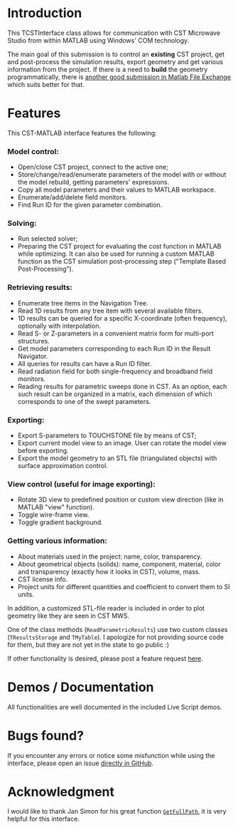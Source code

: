 
# Introduction

This TCSTInterface class allows for communication with CST Microwave Studio from within MATLAB using Windows' COM technology. 

The main goal of this submission is to control an **existing** CST project, get and post-process the simulation results, export geometry and get various information from the project. If there is a need to **build** the geometry programmatically, there is [another good submission in Matlab File Exchange](https://se.mathworks.com/matlabcentral/fileexchange/67731-hgiddenss-cst_app) which suits better for that.

# Features

This CST-MATLAB interface features the following:

### Model control:
 - Open/close CST project, connect to the active one;
 - Store/change/read/enumerate parameters of the model with or without the model rebuild, getting parameters' expressions.
 - Copy all model parameters and their values to MATLAB workspace.
 - Enumerate/add/delete field monitors.
 - Find Run ID for the given parameter combination.

### Solving:
 - Run selected solver;
 - Preparing the CST project for evaluating the cost function in MATLAB while optimizing. It can also be used for running a custom MATLAB function as the CST simulation post-processing step ("Template Based Post-Processing"). 
 
### Retrieving results:
 - Enumerate tree items in the Navigation Tree.
 - Read 1D results from any tree item with several available filters.
 - 1D results can be queried for a specific X-coordinate (often frequency), optionally with interpolation.
 - Read S- or Z-parameters in a convenient matrix form for multi-port structures.
 - Get model parameters corresponding to each Run ID in the Result Navigator.
 - All queries for results can have a Run ID filter.
 - Read radiation field for both single-frequency and broadband field monitors.
 - Reading results for parametric sweeps done in CST. As an option, each such result can be organized in a matrix, each dimension of which corresponds to one of the swept parameters.  
 
### Exporting:
 - Export S-parameters to TOUCHSTONE file by means of CST;
 - Export current model view to an image. User can rotate the model view before exporting.
 - Export the model geometry to an STL file (triangulated objects) with surface approximation control.
 
### View control (useful for image exporting):
 - Rotate 3D view to predefined position or custom view direction (like in MATLAB "view" function).
 - Toggle wire-frame view.
 - Toggle gradient background.
 
### Getting various information:
 - About materials used in the project: name, color, transparency.
 - About geometrical objects (solids): name, component, material, color and transparency (exactly how it looks in CST), volume, mass.
 - CST license info.
 - Project units for different quantities and coefficient to convert them to SI units.
	 
In addition, a customized STL-file reader is included in order to plot geometry like they are seen in CST MWS.

One of the class methods (`ReadParametricResults`) use two custom classes (`TResultsStorage` and `TMyTable`). I apologize for not providing source code for them, but they are not yet in the state to go public :)

If other functionality is desired, please post a feature request [here](https://github.com/korvin011/CSTMWS-Matlab-Interface/issues).

# Demos / Documentation

All functionalities are well documented in the included Live Script demos.

# Bugs found?

If you encounter any errors or notice some misfunction while using the interface, please open an issue [directly in GitHub](https://github.com/korvin011/CSTMWS-Matlab-Interface/issues). 

# Acknowledgment

I would like to thank Jan Simon for his great function [`GetFullPath`](https://se.mathworks.com/matlabcentral/fileexchange/28249-getfullpath), it is very helpful for this interface.